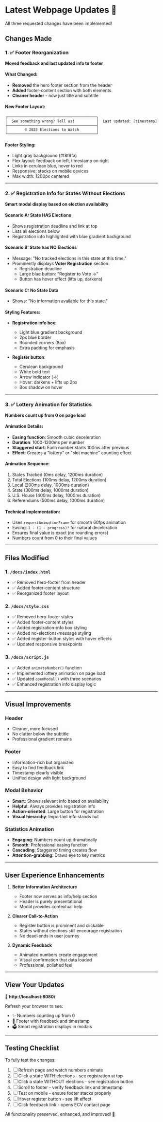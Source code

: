 # Latest Webpage Updates 🎯

All three requested changes have been implemented!

## Changes Made

### 1. ✅ Footer Reorganization
**Moved feedback and last updated info to footer**

#### What Changed:
- **Removed** the hero footer section from the header
- **Added** footer-content section with both elements
- **Cleaner header** - now just title and subtitle

#### New Footer Layout:
```
┌─────────────────────────────────────────┐
│  See something wrong? Tell us!          │  Last updated: [timestamp]
├─────────────────────────────────────────┤
│        © 2025 Elections to Watch        │
└─────────────────────────────────────────┘
```

#### Footer Styling:
- Light gray background (#f8f9fa)
- Flex layout: feedback on left, timestamp on right
- Links in cerulean blue, hover to red
- Responsive: stacks on mobile devices
- Max width: 1200px centered

---

### 2. ✅ Registration Info for States Without Elections
**Smart modal display based on election availability**

#### Scenario A: State HAS Elections
- Shows registration deadline and link at top
- Lists all elections below
- Registration info highlighted with blue gradient background

#### Scenario B: State has NO Elections
- Message: "No tracked elections in this state at this time."
- Prominently displays **Voter Registration** section:
  - Registration deadline
  - Large blue button: "Register to Vote →"
  - Button has hover effect (lifts up, darkens)
  
#### Scenario C: No State Data
- Shows: "No information available for this state."

#### Styling Features:
- **Registration info box**:
  - Light blue gradient background
  - 2px blue border
  - Rounded corners (8px)
  - Extra padding for emphasis

- **Register button**:
  - Cerulean background
  - White bold text
  - Arrow indicator (→)
  - Hover: darkens + lifts up 2px
  - Box shadow on hover

---

### 3. ✅ Lottery Animation for Statistics
**Numbers count up from 0 on page load**

#### Animation Details:
- **Easing function**: Smooth cubic deceleration
- **Duration**: 1000-1200ms per number
- **Staggered start**: Each number starts 100ms after previous
- **Effect**: Creates a "lottery" or "slot machine" counting effect

#### Animation Sequence:
1. States Tracked (0ms delay, 1200ms duration)
2. Total Elections (100ms delay, 1200ms duration)
3. Local (200ms delay, 1000ms duration)
4. State (300ms delay, 1000ms duration)
5. U.S. House (400ms delay, 1000ms duration)
6. Referendums (500ms delay, 1000ms duration)

#### Technical Implementation:
- Uses `requestAnimationFrame` for smooth 60fps animation
- Easing: `1 - (1 - progress)³` for natural deceleration
- Ensures final value is exact (no rounding errors)
- Numbers count from 0 to their final values

---

## Files Modified

### 1. `/docs/index.html`
- ✅ Removed hero-footer from header
- ✅ Added footer-content structure
- ✅ Reorganized footer layout

### 2. `/docs/style.css`
- ✅ Removed hero-footer styles
- ✅ Added footer-content styles
- ✅ Added registration-info box styling
- ✅ Added no-elections-message styling
- ✅ Added register-button styles with hover effects
- ✅ Updated responsive breakpoints

### 3. `/docs/script.js`
- ✅ Added `animateNumber()` function
- ✅ Implemented lottery animation on page load
- ✅ Updated `openModal()` with three scenarios
- ✅ Enhanced registration info display logic

---

## Visual Improvements

### Header
- Cleaner, more focused
- No clutter below the subtitle
- Professional gradient remains

### Footer
- Information-rich but organized
- Easy to find feedback link
- Timestamp clearly visible
- Unified design with light background

### Modal Behavior
- **Smart**: Shows relevant info based on availability
- **Helpful**: Always provides registration info
- **Action-oriented**: Large button for registration
- **Visual hierarchy**: Important info stands out

### Statistics Animation
- **Engaging**: Numbers count up dramatically
- **Smooth**: Professional easing function
- **Cascading**: Staggered timing creates flow
- **Attention-grabbing**: Draws eye to key metrics

---

## User Experience Enhancements

1. **Better Information Architecture**
   - Footer now serves as info/help section
   - Header is purely presentational
   - Modal provides contextual help

2. **Clearer Call-to-Action**
   - Register button is prominent and clickable
   - States without elections still encourage registration
   - No dead-ends in user journey

3. **Dynamic Feedback**
   - Animated numbers create engagement
   - Visual confirmation that data loaded
   - Professional, polished feel

---

## View Your Updates

**🔗 http://localhost:8080/**

Refresh your browser to see:
- ✨ Numbers counting up from 0
- 📍 Footer with feedback and timestamp
- 🗳️ Smart registration displays in modals

---

## Testing Checklist

To fully test the changes:

1. ☐ Refresh page and watch numbers animate
2. ☐ Click a state WITH elections - see registration at top
3. ☐ Click a state WITHOUT elections - see registration button
4. ☐ Scroll to footer - verify feedback link and timestamp
5. ☐ Test on mobile - ensure footer stacks properly
6. ☐ Hover register button - see lift effect
7. ☐ Click feedback link - opens ECV contact page

All functionality preserved, enhanced, and improved! 🎉


